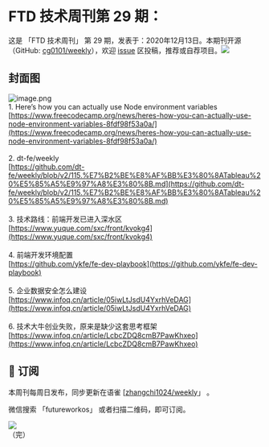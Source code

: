 # FTD 技术周刊第 29 期：
这是 「FTD 技术周刊」 第 29 期，发表于：2020年12月13日。本期刊开源（GitHub: [cg0101/weekly](https://github.com/cg0101/weekly)），欢迎 [issue](https://github.com/cg0101/weekly/issues) 区投稿，推荐或自荐项目。![](https://visitor-badge.glitch.me/badge?page_id=cg0101.weekly) <a href="https://www.linkedin.com/in/%E9%A9%B0-%E5%BC%A0-60669710a/">
        </a>
## 封面图


![image.png](https://cdn.nlark.com/yuque/0/2020/png/132503/1605587334224-a4f38259-5b9f-444e-8353-7050d1ea22a3.png#height=711&id=zyQV4&margin=%5Bobject%20Object%5D&name=image.png&originHeight=711&originWidth=1080&originalType=binary&size=1877171&status=done&style=none&width=1080)<br />1. Here’s how you can actually use Node environment variables<br />[https://www.freecodecamp.org/news/heres-how-you-can-actually-use-node-environment-variables-8fdf98f53a0a/](https://www.freecodecamp.org/news/heres-how-you-can-actually-use-node-environment-variables-8fdf98f53a0a/)<br />
<br />2. dt-fe/weekly<br />[https://github.com/dt-fe/weekly/blob/v2/115.%E7%B2%BE%E8%AF%BB%E3%80%8ATableau%20%E5%85%A5%E9%97%A8%E3%80%8B.md](https://github.com/dt-fe/weekly/blob/v2/115.%E7%B2%BE%E8%AF%BB%E3%80%8ATableau%20%E5%85%A5%E9%97%A8%E3%80%8B.md)<br />
<br />3. 技术路线：前端开发已进入深水区<br />[https://www.yuque.com/sxc/front/kvokg4](https://www.yuque.com/sxc/front/kvokg4)<br />
<br />4. 前端开发环境配置<br />[https://github.com/ykfe/fe-dev-playbook](https://github.com/ykfe/fe-dev-playbook)<br />
<br />5. 企业数据安全怎么建设<br />[https://www.infoq.cn/article/05iwLtJsdU4YxrhVeDAG](https://www.infoq.cn/article/05iwLtJsdU4YxrhVeDAG)<br />
<br />6. 技术大牛创业失败，原来是缺少这套思考框架<br />[https://www.infoq.cn/article/LcbcZDQ8cmB7PawKhxeo](https://www.infoq.cn/article/LcbcZDQ8cmB7PawKhxeo)



## 📅 订阅
本周刊每周日发布，同步更新在语雀 [[zhangchi1024/weekly](https://www.yuque.com/zhangchi1024/weekly)」 。


微信搜索 「futureworkos」 或者扫描二维码，即可订阅。
<div align="left"> <img src="https://cdn.nlark.com/yuque/0/2021/jpeg/132503/1640750963398-e8538e9e-6b96-46f7-abff-c93b56bdd377.jpeg?x-oss-process=image%2Fwatermark%2Ctype_d3F5LW1pY3JvaGVp%2Csize_36%2Ctext_5byg6amw%2Ccolor_FFFFFF%2Cshadow_50%2Ct_80%2Cg_se%2Cx_10%2Cy_10%2Fresize%2Cw_426%2Climit_0" ></div>
    （完）